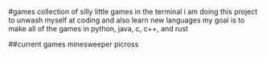 #games
collection of silly little games in the terminal
i am doing this project to unwash myself at coding and also learn new languages
my goal is to make all of the games in python, java, c, c++, and rust

##current games
minesweeper
picross
